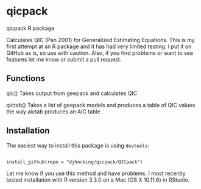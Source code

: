 qicpack
=======

qicpack R package

Calculates QIC (Pan 2001) for Generalized Estimating Equations. This is my first attempt at an R package and it has had very limited testing. I put it on GitHub as is, so use with caution. Also, if you find problems or want to see features let me know or submit a pull request.

## Functions

qic()
Takes output from geepack and calculates QIC

qictab()
Takes a list of geepack models and produces a table of QIC values the way aictab produces an AIC table

## Installation

The easiest way to install this package is using `devtools`:

```library(devtools)
```

```
install_github(repo = "djhocking/qicpack/QICpack")
```

Let me know if you use this method and have problems. I most recently tested installation with R version 3.3.0 on a Mac (OS X 10.11.6) in RStudio.
